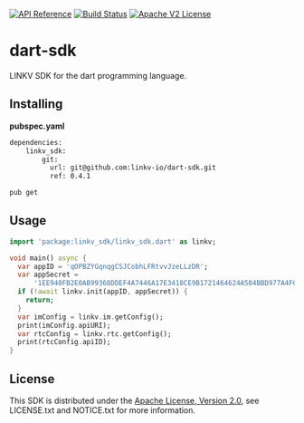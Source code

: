 [![API Reference](https://img.shields.io/badge/api-reference-blue.svg)]()
[![Build Status](https://img.shields.io/static/v1?label=build&message=passing&color=32CD32)]()
[![Apache V2 License](https://img.shields.io/badge/license-Apache%20V2-blue.svg)](https://github.com/linkv-io/dart-sdk/blob/master/LICENSE)

# dart-sdk

LINKV SDK for the dart programming language.

## Installing

**pubspec.yaml** 
```sh
dependencies:
    linkv_sdk:
        git:
          url: git@github.com:linkv-io/dart-sdk.git
          ref: 0.4.1
```

```sh
pub get
```

## Usage

```dart
import 'package:linkv_sdk/linkv_sdk.dart' as linkv;

void main() async {
  var appID = 'qOPBZYGqnqgCSJCobhLFRtvvJzeLLzDR';
  var appSecret =
      '1EE940FB2E0AB99368DDEF4A7446A17E3418CE9B1721464624A504BBD977A4FC1477F6A1A02B22AF64070A49C32E05B1AC23E47D86BF6C490D637A42735E6DF7589D5644B3DF1BCD489186940ADE4C3D61C6028FCAF90D57FDCA7BA1888DD4B060B2996BCF41087A8CDEE52D775548166FC92B83D88125434597B9394AC3F7C81C9B8A41C0191B0A09AD59F20881A087574C51B0288A1867D8B7EE9CABC97C322F6469E4E19261C7A26527CD65299A564B319F42DB70E016537A5AFAAE896BEE';
  if (!await linkv.init(appID, appSecret)) {
    return;
  }
  var imConfig = linkv.im.getConfig();
  print(imConfig.apiURI);
  var rtcConfig = linkv.rtc.getConfig();
  print(rtcConfig.apiID);
}
```

## License

This SDK is distributed under the
[Apache License, Version 2.0](http://www.apache.org/licenses/LICENSE-2.0),
see LICENSE.txt and NOTICE.txt for more information.